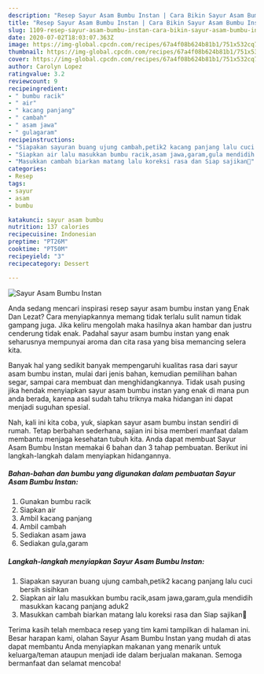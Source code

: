 ```yaml
---
description: "Resep Sayur Asam Bumbu Instan | Cara Bikin Sayur Asam Bumbu Instan Yang Lezat Sekali"
title: "Resep Sayur Asam Bumbu Instan | Cara Bikin Sayur Asam Bumbu Instan Yang Lezat Sekali"
slug: 1109-resep-sayur-asam-bumbu-instan-cara-bikin-sayur-asam-bumbu-instan-yang-lezat-sekali
date: 2020-07-02T18:03:07.363Z
image: https://img-global.cpcdn.com/recipes/67a4f08b624b81b1/751x532cq70/sayur-asam-bumbu-instan-foto-resep-utama.jpg
thumbnail: https://img-global.cpcdn.com/recipes/67a4f08b624b81b1/751x532cq70/sayur-asam-bumbu-instan-foto-resep-utama.jpg
cover: https://img-global.cpcdn.com/recipes/67a4f08b624b81b1/751x532cq70/sayur-asam-bumbu-instan-foto-resep-utama.jpg
author: Carolyn Lopez
ratingvalue: 3.2
reviewcount: 9
recipeingredient:
- " bumbu racik"
- " air"
- " kacang panjang"
- " cambah"
- " asam jawa"
- " gulagaram"
recipeinstructions:
- "Siapakan sayuran buang ujung cambah,petik2 kacang panjang lalu cuci bersih sisihkan"
- "Siapkan air lalu masukkan bumbu racik,asam jawa,garam,gula mendidih masukkan kacang panjang aduk2"
- "Masukkan cambah biarkan matang lalu koreksi rasa dan Siap sajikan🤤"
categories:
- Resep
tags:
- sayur
- asam
- bumbu

katakunci: sayur asam bumbu 
nutrition: 137 calories
recipecuisine: Indonesian
preptime: "PT26M"
cooktime: "PT50M"
recipeyield: "3"
recipecategory: Dessert

---
```



![Sayur Asam Bumbu Instan](https://img-global.cpcdn.com/recipes/67a4f08b624b81b1/751x532cq70/sayur-asam-bumbu-instan-foto-resep-utama.jpg)

Anda sedang mencari inspirasi resep sayur asam bumbu instan yang Enak Dan Lezat? Cara menyiapkannya memang tidak terlalu sulit namun tidak gampang juga. Jika keliru mengolah maka hasilnya akan hambar dan justru cenderung tidak enak. Padahal sayur asam bumbu instan yang enak seharusnya mempunyai aroma dan cita rasa yang bisa memancing selera kita.

Banyak hal yang sedikit banyak mempengaruhi kualitas rasa dari sayur asam bumbu instan, mulai dari jenis bahan, kemudian pemilihan bahan segar, sampai cara membuat dan menghidangkannya. Tidak usah pusing jika hendak menyiapkan sayur asam bumbu instan yang enak di mana pun anda berada, karena asal sudah tahu triknya maka hidangan ini dapat menjadi suguhan spesial.




Nah, kali ini kita coba, yuk, siapkan sayur asam bumbu instan sendiri di rumah. Tetap berbahan sederhana, sajian ini bisa memberi manfaat dalam membantu menjaga kesehatan tubuh kita. Anda dapat membuat Sayur Asam Bumbu Instan memakai 6 bahan dan 3 tahap pembuatan. Berikut ini langkah-langkah dalam menyiapkan hidangannya.

<!--inarticleads1-->

##### Bahan-bahan dan bumbu yang digunakan dalam pembuatan Sayur Asam Bumbu Instan:

1. Gunakan  bumbu racik
1. Siapkan  air
1. Ambil  kacang panjang
1. Ambil  cambah
1. Sediakan  asam jawa
1. Sediakan  gula,garam




<!--inarticleads2-->

##### Langkah-langkah menyiapkan Sayur Asam Bumbu Instan:

1. Siapakan sayuran buang ujung cambah,petik2 kacang panjang lalu cuci bersih sisihkan
1. Siapkan air lalu masukkan bumbu racik,asam jawa,garam,gula mendidih masukkan kacang panjang aduk2
1. Masukkan cambah biarkan matang lalu koreksi rasa dan Siap sajikan🤤




Terima kasih telah membaca resep yang tim kami tampilkan di halaman ini. Besar harapan kami, olahan Sayur Asam Bumbu Instan yang mudah di atas dapat membantu Anda menyiapkan makanan yang menarik untuk keluarga/teman ataupun menjadi ide dalam berjualan makanan. Semoga bermanfaat dan selamat mencoba!
